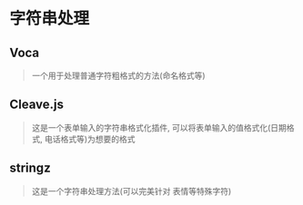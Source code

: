 

# 字符串处理

## Voca

> 一个用于处理普通字符粗格式的方法(命名格式等)

## Cleave.js

> 这是一个表单输入的字符串格式化插件, 可以将表单输入的值格式化(日期格式, 电话格式等)为想要的格式

## stringz

> 这是一个字符串处理方法(可以完美针对 表情等特殊字符)